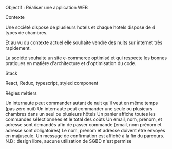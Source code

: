 Objectif : Réaliser une application WEB

 

Contexte

   Une société dispose de plusieurs hotels et chaque hotels dispose de 4 types de chambres.

   Et au vu du contexte actuel elle souhaite vendre des nuits sur internet très rapidement.

   La société souhaite un site e-commerce optimisé et qui respecte les bonnes pratiques en matière d'architecture et d'optimisation du code.

 

Stack

   React, Redux, typescript, styled component

 

Règles métiers

Un internaute peut commander autant de nuit qu'il veut en même temps (pas zéro nuit)
Un internaute peut commander une seule ou plusieurs chambres dans un seul ou plusieurs hôtels
Un panier affiche toutes les commandes sélectionnées et le total des coûts
Un email, nom, prénom, et adresse sont demandés afin de passer commande (email, nom prénom et adresse sont obligatoires)
Le nom, prénom et adresse doivent être envoyés en majuscule.
Un message de confirmation est affiché à la fin du parcours.
N.B : design libre, aucune utilisation de SGBD n'est permise
